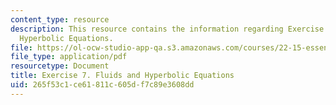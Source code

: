 ```yaml
---
content_type: resource
description: This resource contains the information regarding Exercise 7. Fluids and
  Hyperbolic Equations.
file: https://ol-ocw-studio-app-qa.s3.amazonaws.com/courses/22-15-essential-numerical-methods-fall-2014/265f53c1ce61811c605df7c89e3608dd_MIT22_15F14_ex07.pdf
file_type: application/pdf
resourcetype: Document
title: Exercise 7. Fluids and Hyperbolic Equations
uid: 265f53c1-ce61-811c-605d-f7c89e3608dd
---
```

